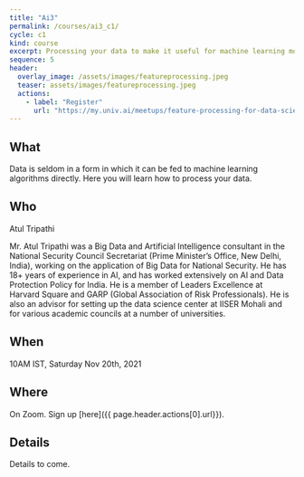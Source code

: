 ```yaml
---
title: "Ai3"
permalink: /courses/ai3_c1/
cycle: c1
kind: course
excerpt: Processing your data to make it useful for machine learning models
sequence: 5
header:
  overlay_image: /assets/images/featureprocessing.jpeg
  teaser: assets/images/featureprocessing.jpeg
  actions:
    - label: "Register"
      url: "https://my.univ.ai/meetups/feature-processing-for-data-science-c1"
---
```


## What

Data is seldom in a form in which it can be fed to machine learning algorithms directly. 
Here you will learn how to process your data.

## Who

Atul Tripathi

Mr. Atul Tripathi was a Big Data and Artificial Intelligence consultant in the National Security Council Secretariat (Prime Minister’s Office, New Delhi, India), working on the application of Big Data for National Security. He has 18+ years of experience in AI, and has worked extensively on AI and Data Protection Policy for India. He is a member of Leaders Excellence at Harvard Square and GARP (Global Association of Risk Professionals). He is also an advisor for setting up the data science center at IISER Mohali and for various academic councils at a number of universities.


## When

10AM IST, Saturday Nov 20th, 2021

## Where

On Zoom. Sign up [here]({{ page.header.actions[0].url}}).

## Details

Details to come.